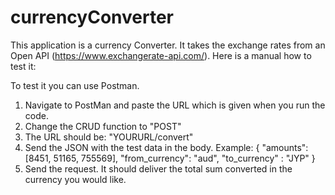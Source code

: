 # currencyConverter

This application is a currency Converter. It takes the exchange rates from an Open API (https://www.exchangerate-api.com/). Here is a manual how to test it: 

To test it you can use Postman. 
1. Navigate to PostMan and paste the URL which is given when you run the code.
2. Change the CRUD function to "POST"
3. The URL should be: "YOURURL/convert"
4. Send the JSON with the test data in the body. Example:
   {
    "amounts": [8451, 51165, 755569],
    "from_currency": "aud", 
     "to_currency" : "JYP"
   }
5. Send the request. It should deliver the total sum converted in the currency you would like. 
